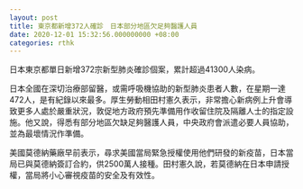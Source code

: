 ```yaml
---
layout: post
title: 東京都新增372人確診　日本部分地區欠足夠醫護人員
date: 2020-12-01 15:32:56.000000000 +08:00
categories: rthk
---
```


日本東京都單日新增372宗新型肺炎確診個案，累計超過41300人染病。

日本全國在深切治療部留醫，或需呼吸機協助的新型肺炎患者人數，在星期一達472人，是有紀錄以來最多。厚生勞動相田村憲久表示，非常擔心新病例上升會導致更多人處於嚴重狀況，敦促地方政府預先準備用作收留住院及隔離人士的指定設施。他又說，得悉有部分地區欠缺足夠醫護人員，中央政府會派遣必要人員協助，並為最壞情況作準備。

美國莫德納藥廠早前表示，尋求美國當局緊急授權使用他們研發的新疫苗，日本當局已與莫德納簽訂合約，供2500萬人接種。田村憲久說，若莫德納在日本申請授權，當局將小心審視疫苗的安全及有效性。
